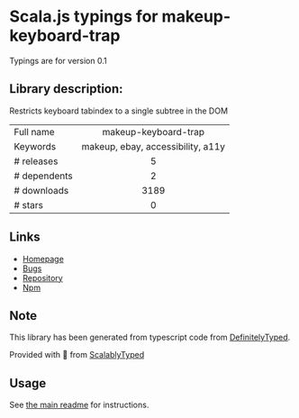 
# Scala.js typings for makeup-keyboard-trap

Typings are for version 0.1

## Library description:
Restricts keyboard tabindex to a single subtree in the DOM

|                    |                 |
| ------------------ | :-------------: |
| Full name          | makeup-keyboard-trap |
| Keywords           | makeup, ebay, accessibility, a11y |
| # releases         | 5 |
| # dependents       | 2 |
| # downloads        | 3189 |
| # stars            | 0 |

## Links
- [Homepage](https://github.com/makeup-js/makeup-keyboard-trap#readme)
- [Bugs](https://github.com/makeup-js/makeup-keyboard-trap/issues)
- [Repository](https://github.com/makeup-js/makeup-keyboard-trap)
- [Npm](https://www.npmjs.com/package/makeup-keyboard-trap)
    


## Note
This library has been generated from typescript code from [DefinitelyTyped](https://definitelytyped.org).

Provided with :purple_heart: from [ScalablyTyped](https://github.com/oyvindberg/ScalablyTyped)

## Usage
See [the main readme](../../readme.md) for instructions.


